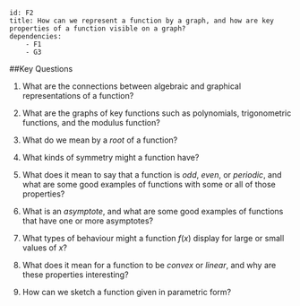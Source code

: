 ````
id: F2
title: How can we represent a function by a graph, and how are key properties of a function visible on a graph?
dependencies: 
    - F1
    - G3
````
##Key Questions

1. What are the connections between algebraic and graphical representations of a function?

1. What are the graphs of key functions such as polynomials, trigonometric functions, and the modulus function?

1. What do we mean by a _root_ of a function?

1. What kinds of symmetry might a function have?

1. What does it mean to say that a function is _odd_, _even_, or _periodic_, and what are some good examples of functions with some or all of those properties?

1. What is an _asymptote_, and what are some good examples of functions that have one or more asymptotes?

1. What types of behaviour might a function $f(x)$ display for large or small values of $x$?

1. What does it mean for a function to be _convex_ or _linear_, and why are these properties interesting?

1. How can we sketch a function given in parametric form?

